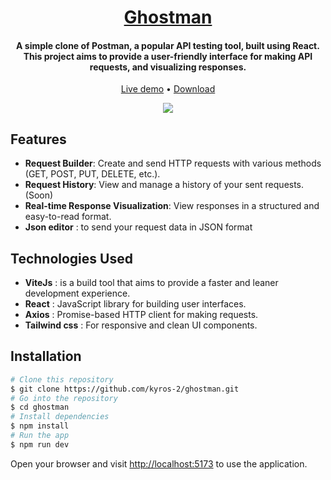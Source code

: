 <h1 align="center">
	<a href="https://ghostman.vercel.app/">
		Ghostman
	</a>
</h1>

<h4 align="center">A simple clone of Postman, a popular API testing tool, built using React. This project aims to provide a user-friendly interface for making API requests, and visualizing responses.</h4>

<p align="center">
	<a href="https://ghostman.vercel.app/">Live demo</a>
	•
	<a href="https://github.com/kyros-2/ghostman/archive/refs/heads/main.zip">Download</a>
</p>

<div align="center">
	<img src="https://res.cloudinary.com/zakaria-touil-ml/image/upload/v1698686972/ghostman/tmhuriaaxohimuazxnl3.png" />
</div>

## Features

-   **Request Builder**: Create and send HTTP requests with various methods (GET, POST, PUT, DELETE, etc.).
-   **Request History**: View and manage a history of your sent requests. (Soon)
-   **Real-time Response Visualization**: View responses in a structured and easy-to-read format.
- **Json editor** : to send your request data in JSON format

## Technologies Used

-  **ViteJs** : is a build tool that aims to provide a faster and leaner development experience.
-   **React** : JavaScript library for building user interfaces.
-   **Axios** : Promise-based HTTP client for making requests.
-   **Tailwind css** : For responsive and clean UI components.
 
## Installation

```bash
# Clone this repository
$ git clone https://github.com/kyros-2/ghostman.git
# Go into the repository
$ cd ghostman
# Install dependencies
$ npm install
# Run the app
$ npm run dev
```
Open your browser and visit [http://localhost:5173](http://localhost:5173/) to use the application.